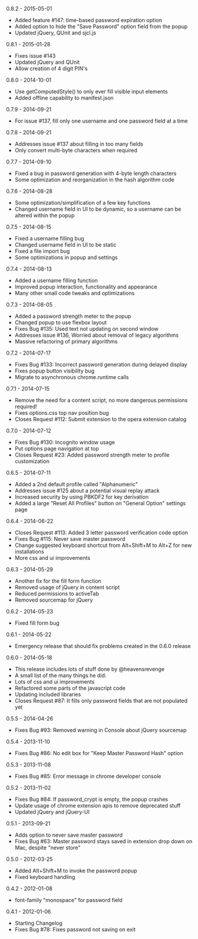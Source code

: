 0.8.2 - 2015-05-01

* Added feature #147: time-based password expiration option
* Added option to hide the "Save Password" option field from the popup
* Updated jQuery, QUnit and sjcl.js

0.8.1 - 2015-01-28

* Fixes issue #143
* Updated jQuery and QUnit
* Allow creation of 4 digit PIN's

0.8.0 - 2014-10-01

* Use getComputedStyle() to only ever fill visible input elements
* Added offline capability to manifest.json

0.7.9 - 2014-09-21

* For issue #137, fill only one username and one password field at a time

0.7.8 - 2014-09-21

* Addresses issue #137 about filling in too many fields
* Only convert multi-byte characters when required

0.7.7 - 2014-09-10

* Fixed a bug in password generation with 4-byte length characters
* Some optimization and reorganization in the hash algorithm code

0.7.6 - 2014-08-28

* Some optimization/simplification of a few key functions
* Changed username field in UI to be dynamic, so a username can be altered within the popup

0.7.5 - 2014-08-15

* Fixed a username filling bug
* Changed username field in UI to be static
* Fixed a file import bug
* Some optimizations in popup and settings

0.7.4 - 2014-08-13

* Added a username filling function
* Improved popup interaction, functionality and appearance
* Many other small code tweaks and optimizations

0.7.3 - 2014-08-05

* Added a password strength meter to the popup
* Changed popup to use flexbox layout
* Fixes Bug #135: Used text not updating on second window
* Addresses issue #136, Worried about removal of legacy algorithms
* Massive refactoring of primary algorithms

0.7.2 - 2014-07-17

* Fixes Bug #133: Incorrect password generation during delayed display
* Fixes popup button visibility bug
* Migrate to asynchronous chrome.runtime calls

0.7.1 - 2014-07-15

* Remove the need for a content script, no more dangerous permissions required!
* Fixes options.css top nav position bug
* Closes Request #112: Submit extension to the opera extension catalog

0.7.0 - 2014-07-12

* Fixes Bug #130: Incognito window usage
* Put options page navigation at top
* Closes Request #23: Added password strength meter to profile customization

0.6.5 - 2014-07-11

* Added a 2nd default profile called "Alphanumeric"
* Addresses issue #125 about a potential visual replay attack
* Increased security by using PBKDF2 for key derivation
* Added a large "Reset All Profiles" button on "General Option" settings page

0.6.4 - 2014-06-22

* Closes Request #113: Added 3 letter password verification code option
* Fixes Bug #115: Never save master password
* Change suggested keyboard shortcut from Alt+Shift+M to Alt+Z for new installations
* More css and ui improvements

0.6.3 - 2014-05-29

* Another fix for the fill form function
* Removed usage of jQuery in content script
* Reduced permissions to activeTab
* Removed sourcemap for jQuery

0.6.2 - 2014-05-23

* Fixed fill form bug

0.6.1 - 2014-05-22

* Emergency release that should fix problems created in the 0.6.0 release

0.6.0 - 2014-05-18

* This release includes lots of stuff done by @heavensrevenge
* A small list of the many things he did:
 * Lots of css and ui improvements
 * Refactored some parts of the javascript code
 * Updating included libraries
 * Closes Request #87: It fills only password fields that are not populated yet

0.5.5 - 2014-04-26

* Fixes Bug #93: Removed warning in Console about jQuery sourcemap

0.5.4 - 2013-11-10

* Fixes Bug #86: No edit box for "Keep Master Password Hash" option

0.5.3 - 2013-11-08

* Fixes Bug #85: Error message in chrome developer console

0.5.2 - 2013-11-02

* Fixes Bug #84: If password_crypt is empty, the popup crashes
* Update usage of chrome extension apis to remove deprecated stuff
* Updated jQuery and jQuery-UI

0.5.1 - 2013-09-21

* Adds option to never save master password
* Fixes Bug #63: Master password stays saved in extension drop down on Mac, despite "never store"

0.5.0 - 2012-03-25

* Added Alt+Shift+M to invoke the password popup
* Fixed keyboard handling

0.4.2 - 2012-01-08

* font-family "monospace" for password field

0.4.1 - 2012-01-06

* Starting Changelog
* Fixes Bug #78: Fixes password not saving on exit
